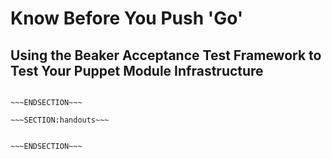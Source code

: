 <!SLIDE  >
# Know Before You Push 'Go' #
## Using the Beaker Acceptance Test Framework to Test Your Puppet Module Infrastructure  ##



~~~SECTION:notes~~~

~~~ENDSECTION~~~

~~~SECTION:handouts~~~


~~~ENDSECTION~~~

